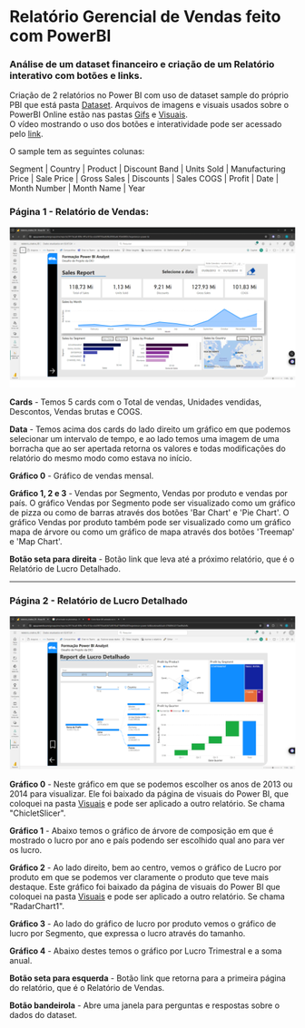 # Relatório Gerencial de Vendas feito com PowerBI

### Análise de um dataset financeiro e criação de um Relatório interativo com botões e links.
Criação de 2 relatórios no Power BI com uso de dataset sample do próprio PBI que está pasta [Dataset](https://github.com/FlavioFMBorges/Relatorio_Gerencial_Vendas_PowerBI/tree/main/Dataset). Arquivos de imagens e visuais usados sobre o PowerBI Online estão nas pastas [Gifs](https://github.com/FlavioFMBorges/Relatorio_Gerencial_Vendas_PowerBI/tree/main/Gifs) e [Visuais](https://github.com/FlavioFMBorges/Relatorio_Gerencial_Vendas_PowerBI/tree/main/Visuais).  
O vídeo mostrando o uso dos botões e interatividade pode ser acessado pelo [link](https://youtu.be/27GVxWpmCQk).

O sample tem as seguintes colunas:

Segment | Country | Product | Discount Band | Units Sold | Manufacturing Price | Sale Price | Gross Sales | Discounts | Sales COGS | Profit | Date | Month Number | Month Name | Year


### Página 1 - Relatório de Vendas:
![Relatório de Vendas](https://github.com/FlavioFMBorges/Relatorio_Gerencial_Vendas_PowerBI/blob/main/Gifs/pagina_1.gif)


**Cards** - 
Temos 5 cards com o Total de vendas, Unidades vendidas, Descontos, Vendas brutas e COGS.

**Data** - 
Temos acima dos cards do lado direito um gráfico em que podemos selecionar um intervalo de tempo, e ao lado temos uma imagem de uma borracha que ao ser apertada retorna os valores e todas modificações do relatório do mesmo modo como estava no início.

**Gráfico 0** - 
Gráfico de vendas mensal.

**Gráfico 1, 2 e 3** - 
Vendas por Segmento, Vendas por produto e vendas por país.
O gráfico Vendas por Segmento pode ser visualizado como um gráfico de pizza ou como de barras através dos botões 'Bar Chart' e 'Pie Chart'.
O gráfico Vendas por produto também pode ser visualizado como um gráfico mapa de árvore ou como um gráfico de mapa através dos botões 'Treemap' e 'Map Chart'.

**Botão seta para direita** - 
Botão link que leva até a próximo relatório, que é o Relatório de Lucro Detalhado.

-----------------------------

### Página 2 - Relatório de Lucro Detalhado
![Relatório de Lucro Detalhado](https://github.com/FlavioFMBorges/Relatorio_Gerencial_Vendas_PowerBI/blob/main/Gifs/pagina_2.gif)

**Gráfico 0** - 
Neste gráfico em que se podemos escolher os anos de 2013 ou 2014 para visualizar. Ele foi baixado da página de visuais do Power BI, que coloquei
na pasta [Visuais](https://github.com/FlavioFMBorges/AnalisePBI/tree/main/pdf) e pode ser aplicado a outro relatório. Se chama "ChicletSlicer".

**Gráfico 1** - 
Abaixo temos o gráfico de árvore de composição em que é mostrado o lucro por ano e país podendo ser escolhido qual ano para ver os lucro.

**Gráfico 2** - 
Ao lado direito, bem ao centro, vemos o gráfico de Lucro por produto em que se podemos ver claramente o produto que teve mais destaque. Este gráfico foi baixado da página de visuais do Power BI
que coloquei na pasta [Visuais](https://github.com/FlavioFMBorges/AnalisePBI/tree/main/pdf) e pode ser aplicado a outro relatório.  Se chama "RadarChart1".

**Gráfico 3** - 
Ao lado do gráfico de lucro por produto vemos o gráfico de lucro por Segmento, que expressa o lucro através do tamanho.

**Gráfico 4** - 
Abaixo destes temos o gráfico por Lucro Trimestral e a soma anual.

**Botão seta para esquerda** - 
Botão link que retorna para a primeira página do relatório, que é o Relatório de Vendas.

**Botão bandeirola** - 
Abre uma janela para perguntas e respostas sobre o dados do dataset.




